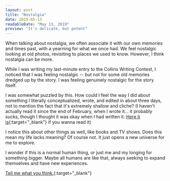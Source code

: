 ```yaml
---
layout: post
title: "Nostalgia"
date: 2019-05-13
readableDate: "May 13, 2019"
preview: "It's delicate, but potent"
---
```


When talking about nostalgia, we often associate it with our own memories and times past, with a yearning for what we once had. We feel nostalgic looking at old photos, revisiting to places we used to know. However, I think nostalgia can be more.

While I was writing my last-minute entry to the Collins Writing Contest, I noticed that I was feeling nostalgic -- but not for some old memories dredged up by the story. I was feeling genuinely nostalgic for the story itself.

I was somewhat puzzled by this. How could I feel the way I did about something I literally conceptualized, wrote, and edited in about three days, not to mention the fact that it's extremely shallow and cliche? (I haven't actually read it since the end of February, when I wrote it... it probably sucks, though I thought it was okay when I had written it. [Here it is](/writing/collins2019){:target="_blank"} if you wanna read it)

I notice this about other things as well, like books and TV shows. Does this mean my life lacks meaning? Of course not. It just opens a new universe for me to explore.

I wonder if this is a normal human thing, or just me and my longing for something bigger. Maybe all humans are like that, always seeking to expand themselves and have new experiences.

[Tell me what you think.](http://twitter.com/home?status=@ProTrackertk){:target="_blank"}